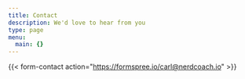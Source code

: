 ```yaml
---
title: Contact
description: We'd love to hear from you
type: page
menu:
  main: {}
---
```


{{< form-contact action="https://formspree.io/carl@nerdcoach.io"  >}}


